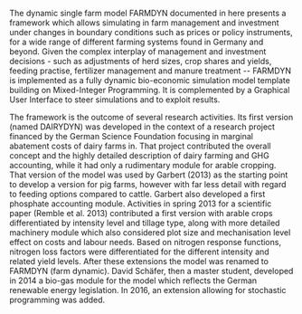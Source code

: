 The dynamic single farm model FARMDYN documented in here presents a
framework which allows simulating in farm management and investment
under changes in boundary conditions such as prices or policy
instruments, for a wide range of different farming systems found in
Germany and beyond. Given the complex interplay of management and
investment decisions - such as adjustments of herd sizes, crop shares
and yields, feeding practise, fertilizer management and manure treatment
-- FARMDYN is implemented as a fully dynamic bio-economic simulation
model template building on Mixed-Integer Programming. It is complemented
by a Graphical User Interface to steer simulations and to exploit
results.

The framework is the outcome of several research activities. Its first
version (named DAIRYDYN) was developed in the context of a research
project financed by the German Science Foundation focusing in marginal
abatement costs of dairy farms in. That project contributed the overall
concept and the highly detailed description of dairy farming and GHG
accounting, while it had only a rudimentary module for arable cropping.
That version of the model was used by Garbert (2013) as
the starting point to develop a version for pig farms, however with far
less detail with regard to feeding options compared to cattle.
Garbert also developed a first phosphate accounting
module. Activities in spring 2013 for a scientific paper
(Remble et al. 2013) contributed a first version with
arable crops differentiated by intensity level and tillage type, along
with more detailed machinery module which also considered plot size and
mechanisation level effect on costs and labour needs. Based on nitrogen
response functions, nitrogen loss factors were differentiated for the
different intensity and related yield levels. After these extensions the
model was renamed to FARMDYN (farm dynamic). David Schäfer, then a
master student, developed in 2014 a bio-gas module for the model which
reflects the German renewable energy legislation. In 2016, an extension
allowing for stochastic programming was added.
